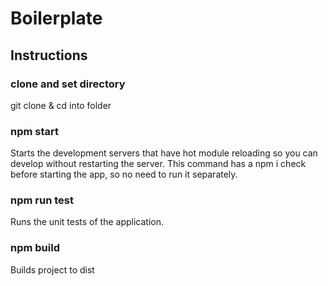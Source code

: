 # Boilerplate

## Instructions

### clone and set directory
git clone <url> & cd into folder

### npm start
Starts the development servers that have hot module reloading so you can
develop without restarting the server.
This command has a npm i check before starting the app, so no need to run it separately.

### npm run test
Runs the unit tests of the application.

### npm build
Builds project to dist
